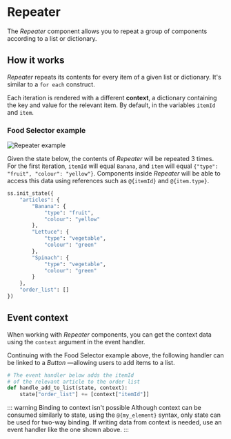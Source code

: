 # Repeater

The _Repeater_ component allows you to repeat a group of components according to a list or dictionary.

## How it works

_Repeater_ repeats its contents for every item of a given list or dictionary. It's similar to a `for each` construct.

Each iteration is rendered with a different **context**, a dictionary containing the key and value for the relevant item. By default, in the variables `itemId` and `item`.

### Food Selector example

![Repeater example](./images/repeater.example.png)

Given the state below, the contents of _Repeater_ will be repeated 3 times. For the first iteration, `itemId` will equal `Banana`, and `item` will equal `{"type": "fruit", "colour": "yellow"}`. Components inside _Repeater_ will be able to access this data using references such as `@{itemId}` and `@{item.type}`.

```py
ss.init_state({
    "articles": {
        "Banana": {
            "type": "fruit",
            "colour": "yellow"
        },
        "Lettuce": {
            "type": "vegetable",
            "colour": "green"
        },
        "Spinach": {
            "type": "vegetable",
            "colour": "green"
        }
    },
    "order_list": []
})
```

## Event context

When working with _Repeater_ components, you can get the context data using the `context` argument in the event handler.

Continuing with the Food Selector example above, the following handler can be linked to a _Button_ —allowing users to add items to a list.

```py
# The event handler below adds the itemId
# of the relevant article to the order list
def handle_add_to_list(state, context):
    state["order_list"] += [context["itemId"]]
```

::: warning Binding to context isn't possible
Although context can be consumed similarly to state, using the `@{my_element}` syntax, only state can be used for two-way binding. If writing data from context is needed, use an event handler like the one shown above.
:::